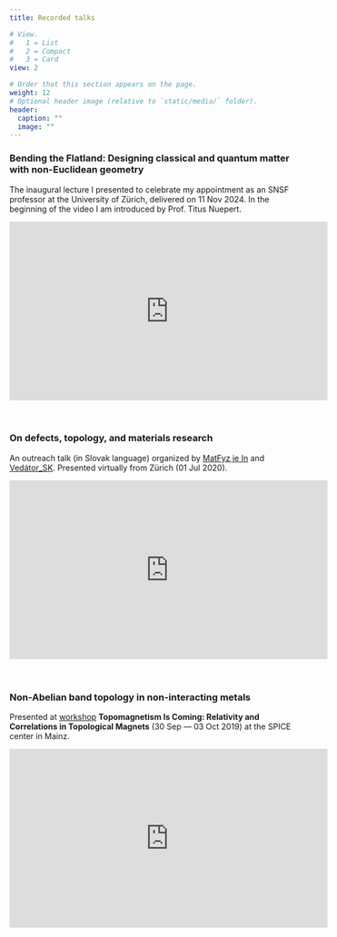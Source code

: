 ```yaml
---
title: Recorded talks

# View.
#   1 = List
#   2 = Compact
#   3 = Card
view: 2

# Order that this section appears on the page.
weight: 12
# Optional header image (relative to `static/media/` folder).
header:
  caption: ""
  image: ""
---
```


<style>
  @media screen and (max-width: 750px) {
    iframe {
        max-width: 100% !important;
        width: auto !important;
        height: auto !important;
    }
}
</style>

<section>
<h3>Bending the Flatland: Designing classical and quantum matter with non-Euclidean geometry</h3>
<p>The inaugural lecture I presented to celebrate my appointment as an SNSF professor at the University of Zürich, delivered on 11 Nov 2024. In the beginning of the video I am introduced by Prof. Titus Nuepert.</p>
<iframe src="https://player.vimeo.com/video/1028487169?h=a4815b9f64&title=0" width="560" height="315" frameborder="0" allow="autoplay; fullscreen; picture-in-picture" allowfullscreen></iframe>
</section>
<br>
<br>

<section>
<h3>On defects, topology, and materials research </h3>
<p>An outreach talk (in Slovak language) organized by <a href="https://www.facebook.com/MatFyzJeIn" target="_blank">MatFyz je In</a> and <a href="https://www.facebook.com/vedator.svk/" target="_blank">Vedátor_SK</a>. Presented virtually from Zürich (01 Jul 2020).</p>
<iframe width="560" height="315" src="https://www.youtube.com/embed/jCFchHxZoH4" frameborder="0" allow="accelerometer; autoplay; clipboard-write; encrypted-media; gyroscope; picture-in-picture" allowfullscreen></iframe>
</section>
<br>
<br>

<section>
<h3>Non-Abelian band topology in non-interacting metals</h3>
<p> Presented at <a href="https://www.spice.uni-mainz.de/yrlgw-2019-home/" target="_blank">workshop</a> <b>Topomagnetism Is Coming: Relativity and Correlations in Topological Magnets</b> (30 Sep — 03 Oct 2019) at the SPICE center in Mainz.</p>
<iframe width="560" height="315" src="https://www.youtube.com/embed/rPa5ixS6aHw" frameborder="0" allow="accelerometer; autoplay; clipboard-write; encrypted-media; gyroscope; picture-in-picture" allowfullscreen></iframe>
</section>
